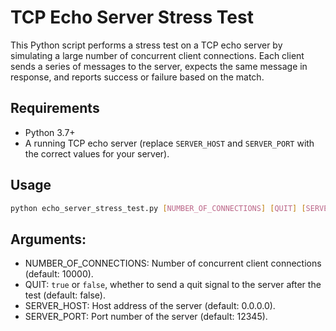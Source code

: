 # TCP Echo Server Stress Test

This Python script performs a stress test on a TCP echo server by simulating a large number of concurrent client connections. Each client sends a series of messages to the server, expects the same message in response, and reports success or failure based on the match.

## Requirements
- Python 3.7+
- A running TCP echo server (replace `SERVER_HOST` and `SERVER_PORT` with the correct values for your server).

## Usage
```bash
python echo_server_stress_test.py [NUMBER_OF_CONNECTIONS] [QUIT] [SERVER_HOST] [SERVER_PORT]
```

## Arguments:
- NUMBER_OF_CONNECTIONS: Number of concurrent client connections (default: 10000).
- QUIT: `true` or `false`, whether to send a quit signal to the server after the test (default: false).
- SERVER_HOST: Host address of the server (default: 0.0.0.0).
- SERVER_PORT: Port number of the server (default: 12345).